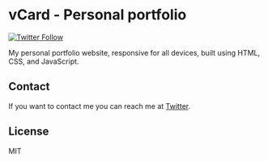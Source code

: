 # vCard - Personal portfolio

[![Twitter Follow](https://img.shields.io/twitter/follow/deepakrao541_?style=social)](https://x.com/intent/follow?screen_name=deepakrao541_)

My personal portfolio website, responsive for all devices, built using HTML, CSS, and JavaScript.


## Contact

If you want to contact me you can reach me at [Twitter](https://www.x.com/deepakrao541).

## License

MIT
